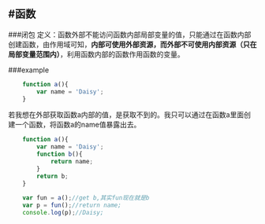 #函数
-
###闭包
定义：函数外部不能访问函数内部局部变量的值，只能通过在函数内部创建函数，由作用域可知，**内部可使用外部资源，而外部不可使用内部资源（只在局部变量范围内）**，利用函数内部的函数作用函数的变量。

###example

```javaScript
	function a(){
		var name = 'Daisy';
	}
```
若我想在外部获取函数a内部的值，是获取不到的。我只可以通过在函数a里面创建一个函数，将函数a的name值暴露出去。

```javaScript
	function a(){
		var name = 'Daisy';
		function b(){
			return name;
		}
		return b;
	}
	
	var fun = a();//get b,其实fun现在就是b
	var p = fun();//return name;
	console.log(p);//Daisy;
```
